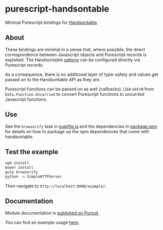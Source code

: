 # purescript-handsontable

Minimal Purescript bindings for [Handsontable](http://handsontable.com/).

## About

These bindings are minimal in a sense that, where possible, the direct
correspondence between Javascript objects and Purescript records is exploited.
The Handsontable [options](http://docs.handsontable.com/0.25.1/Options.html) can
be configured directly via Purescript records.

As a consequence, there is no additional layer of type-safety and values get
passed on to the Handsontable API as they are.

Purescript functions can be passed on as well (callbacks).  Use `mkFnN` from
`Data.Function.Uncurried` to convert Purescript functions to uncurried
Javascript functions.

## Use

See the `browserify` task in [gulpfile.js](gulpfile.js) and the dependencies
in [package.json](package.json) for details on how to package up the npm
dependencies that come with handsontable.

## Test the example

```bash
npm install
bower install
gulp browserify
python -m SimpleHTTPServer
```

Then navigate to `http://localhost:8000/example/`.

## Documentation

Module documentation is [published on Pursuit](http://pursuit.purescript.org/packages/purescript-handsontable).

You can find an example usage [here](example/src/Main.purs).
